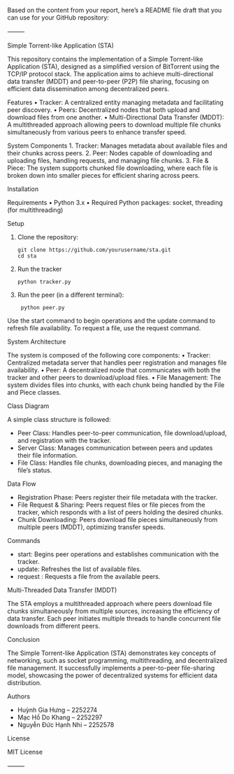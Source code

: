 Based on the content from your report, here’s a README file draft that you can use for your GitHub repository:

⸻

Simple Torrent-like Application (STA)

This repository contains the implementation of a Simple Torrent-like Application (STA), designed as a simplified version of BitTorrent using the TCP/IP protocol stack. The application aims to achieve multi-directional data transfer (MDDT) and peer-to-peer (P2P) file sharing, focusing on efficient data dissemination among decentralized peers.

Features
	•	Tracker: A centralized entity managing metadata and facilitating peer discovery.
	•	Peers: Decentralized nodes that both upload and download files from one another.
	•	Multi-Directional Data Transfer (MDDT): A multithreaded approach allowing peers to download multiple file chunks simultaneously from various peers to enhance transfer speed.

System Components
	1.	Tracker: Manages metadata about available files and their chunks across peers.
	2.	Peer: Nodes capable of downloading and uploading files, handling requests, and managing file chunks.
	3.	File & Piece: The system supports chunked file downloading, where each file is broken down into smaller pieces for efficient sharing across peers.

Installation

Requirements
	•	Python 3.x
	•	Required Python packages: socket, threading (for multithreading)

Setup
1.	Clone the repository:

		git clone https://github.com/yourusername/sta.git
		cd sta

2.	Run the tracker

		python tracker.py


3. Run the peer (in a different terminal):

		python peer.py




Use the start command to begin operations and the update command to refresh file availability. To request a file, use the request <filename> command.

System Architecture

The system is composed of the following core components:
	•	Tracker: Centralized metadata server that handles peer registration and manages file availability.
	•	Peer: A decentralized node that communicates with both the tracker and other peers to download/upload files.
	•	File Management: The system divides files into chunks, with each chunk being handled by the File and Piece classes.

Class Diagram

A simple class structure is followed:

- Peer Class: Handles peer-to-peer communication, file download/upload, and registration with the tracker.
- Server Class: Manages communication between peers and updates their file information.
- File Class: Handles file chunks, downloading pieces, and managing the file’s status.

Data Flow
- Registration Phase: Peers register their file metadata with the tracker.
- File Request & Sharing: Peers request files or file pieces from the tracker, which responds with a list of peers holding the desired chunks.
- Chunk Downloading: Peers download file pieces simultaneously from multiple peers (MDDT), optimizing transfer speeds.

Commands
- start: Begins peer operations and establishes communication with the tracker.
- update: Refreshes the list of available files.
- request <filename>: Requests a file from the available peers.

Multi-Threaded Data Transfer (MDDT)

The STA employs a multithreaded approach where peers download file chunks simultaneously from multiple sources, increasing the efficiency of data transfer. Each peer initiates multiple threads to handle concurrent file downloads from different peers.

Conclusion

The Simple Torrent-like Application (STA) demonstrates key concepts of networking, such as socket programming, multithreading, and decentralized file management. It successfully implements a peer-to-peer file-sharing model, showcasing the power of decentralized systems for efficient data distribution.

Authors
- Huỳnh Gia Hưng – 2252274
- Mạc Hồ Do Khang – 2252297
- Nguyễn Đức Hạnh Nhi – 2252578

License

MIT License

⸻

